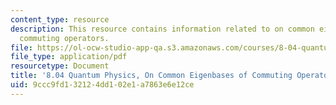 ```yaml
---
content_type: resource
description: This resource contains information related to on common eigenbases of
  commuting operators.
file: https://ol-ocw-studio-app-qa.s3.amazonaws.com/courses/8-04-quantum-physics-i-spring-2013/9ccc9fd132124dd102e1a7863e6e12ce_MIT8_04S13_OnCommEigenbas.pdf
file_type: application/pdf
resourcetype: Document
title: '8.04 Quantum Physics, On Common Eigenbases of Commuting Operators '
uid: 9ccc9fd1-3212-4dd1-02e1-a7863e6e12ce
---
```

